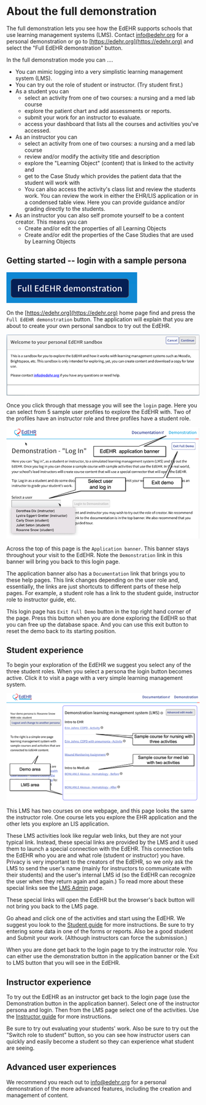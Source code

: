 # About the full demonstration 
The full demonstration lets you see how the EdEHR supports schools that use learning management systems (LMS).  Contact
[info@edehr.org](mailto:info@edehr.org) for a personal demonstration or go to [https://edehr.org](https://edehr.org) and select the "Full EdEHR demonstration" button.  

In the full demonstration mode you can ....
- You can mimic logging into a very simplistic learning management system (LMS).
- You can try out the role of student or instructor. (Try student first.)
- As a student you can
    - select an activity from one of two courses: a nursing and a med lab course
    - explore the patient chart and add assessments or reports.
    - submit your work for an instructor to evaluate.
    - access your dashboard that lists all the courses and activities you've accessed.
- As an instructor you can
    - select an activity from one of two courses: a nursing and a med lab course
    - review and/or modify the activity title and description
    - explore the "Learning Object" (content) that is linked to the activity and
    - get to the Case Study which provides the patient data that the student will work with
    - You can also access the activity's class list and review the students work. You can review the work in either the EHR/LIS application or in a condensed table view. Here you can provide guidance and/or grading directly to the students.
- As an instructor you can also self promote yourself to be a content creator. This means you can
    - Create and/or edit the properties of all Learning Objects
    - Create and/or edit the properties of the Case Studies that are used by Learning Objects

## Getting started -- login with a sample persona

![1]

On the [https://edehr.org](https://edehr.org) home page find and press the ```Full EdEHR demonstration``` button. The application will explain that you are about to create your own personal sandbox to try out the EdEHR.

![2]

Once you click through that message you will see the ```login``` page.  Here you can select from 5 sample user profiles to explore the EdEHR with. Two of the profiles have an instructor role and three profiles have a student role. 

![3]

Across the top of this page is the ```Application banner```. This banner stays throughout your visit to the EdEHR. Note the ```Demonstration``` link in this banner will bring you back to this login page.

The application banner also has a ```Documentation``` link that brings you to these help pages. This link changes depending on the user role and, essentially, the links are just shortcuts to different parts of these help pages. For example, a student role has a link to the student guide, instructor role to instructor guide, etc.

This login page has ```Exit Full Demo``` button in the top right hand corner of the page. Press this button when you are done exploring the EdEHR so that you can free up the database space.  And you can use this exit button to reset the demo back to its starting position. 

## Student experience

To begin your exploration of the EdEHR we suggest you select any of the three student roles.  When you select a persona the login button becomes active. Click it to visit a page with a very simple learning management system. 

![4]
This LMS has two courses on one webpage, and this page looks the same the instructor role. One course lets you explore the EHR application and the other lets you explore an LIS application.  

These LMS activities look like regular web links, but they are not your typical link. Instead, these special links are provided by the LMS and it used them to launch a special connection with the EdEHR.  This connection tells the EdEHR who you are and what role (student or instructor) you have.  Privacy is very important to the creators of the EdEHR, so we only ask the LMS to send the user's name (mainly for instructors to communicate with their students) and the user's internal LMS id (so the EdEHR can recognize the user when they return again and again.)  To read more about these special links see the [LMS Admin](/lms-admin) page. 

These special links will open the EdEHR but the browser's back button will not bring you back to the LMS page.  

Go ahead and click one of the activities and start using the EdEHR.  We suggest you look to the [Student guide](../student) for more instructions.  Be sure to try entering some data in one of the forms or reports.  Also be a good student and Submit your work. (Although instructors can force the submission.)

When you are done get back to the login page to try the instructor role. You can either use the demonstration button in the application banner or the Exit to LMS button that you will see in the EdEHR.


## Instructor experience

To try out the EdEHR as an instructor get back to the login page (use the Demonstration button in the application banner).  Select one of the instructor persona and login. Then from the LMS page select one of the activities.  Use the [Instructor guide](../instructor) for more instructions.

Be sure to try out evaluating your students' work.  Also be sure to try out the "Switch role to student" button, so you can see how instructor users can quickly and easily become a student so they can experience what student are seeing.

## Advanced user experiences

We recommend you reach out to [info@edehr.org](mailto:info@edehr.org) for a personal demonstration of the more advanced features, including the creation and management of content.

[1]: ./full-demo-button.png "Full demo button"
[2]: ./full-demo-welcome.png  "Welcome"
[3]: ./fulll-demo-login.png "login"
[4]: ./full-demo-lms.png "LMS"
[5]: ./full-demo-edehr-student.png
